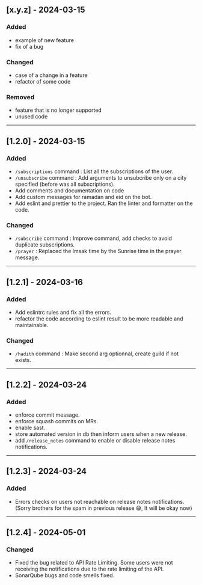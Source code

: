 ## [x.y.z] - 2024-03-15

### Added

- example of new feature
- fix of a bug

### Changed

- case of a change in a feature
- refactor of some code

### Removed

- feature that is no longer supported
- unused code


---

## [1.2.0] - 2024-03-15

### Added

- `/subscriptions` command : List all the subscriptions of the user.
- `/unsubscribe` command : Add arguments to unsubcribe only on a city specified (before was all subscriptions).
- Add comments and documentation on code
- Add custom messages for ramadan and eid on the bot. 
- Add eslint and prettier to the project. Ran the linter and formatter on the code.

### Changed

- `/subscribe` command : Improve command, add checks to avoid duplicate subscriptions.
- `/prayer` : Replaced the Imsak time by the Sunrise time in the prayer message.


---

## [1.2.1] - 2024-03-16

### Added

- Add eslintrc rules and fix all the errors.
- refactor the code according to eslint result to be more readable and maintainable.

### Changed

- `/hadith` command : Make second arg optionnal, create guild if not exists.

---

## [1.2.2] - 2024-03-24

### Added

- enforce commit message.
- enforce squash commits on MRs.
- enable sast.
- store automated version in db then inform users when a new release.
- add `/release_notes` command to enable or disable release notes notifications.

---

## [1.2.3] - 2024-03-24

### Added

- Errors checks on users not reachable on release notes notifications.
(Sorry brothers for the spam in previous release 😅, It will be okay now)

---

## [1.2.4] - 2024-05-01

### Changed

- Fixed the bug related to API Rate Limiting. Some users were not receiving the notifications due to the rate limiting of the API.
- SonarQube bugs and code smells fixed.
